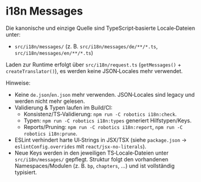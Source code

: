 # i18n Messages

Die kanonische und einzige Quelle sind TypeScript‑basierte Locale‑Dateien unter:

- `src/i18n/messages/` (z. B. `src/i18n/messages/de/**/*.ts`, `src/i18n/messages/en/**/*.ts`)

Laden zur Runtime erfolgt über `src/i18n/request.ts` (`getMessages()` + `createTranslator()`), es werden keine JSON‑Locales mehr verwendet.

Hinweise:
- Keine `de.json`/`en.json` mehr verwenden. JSON‑Locales sind legacy und werden nicht mehr gelesen.
- Validierung & Typen laufen im Build/CI:
  - Konsistenz/TS‑Validierung: `npm run -C robotics i18n:check`.
  - Typen: `npm run -C robotics i18n:types` generiert Hilfstypen/Keys.
  - Reports/Pruning: `npm run -C robotics i18n:report`, `npm run -C robotics i18n:prune`.
- ESLint verhindert harte UI‑Strings in JSX/TSX (siehe `package.json` → `eslintConfig.overrides` mit `react/jsx-no-literals`).
- Neue Keys werden in den jeweiligen TS‑Locale‑Dateien unter `src/i18n/messages/` gepflegt. Struktur folgt den vorhandenen Namespaces/Modulen (z. B. `bp`, `chapters`, …) und ist vollständig typisiert.
